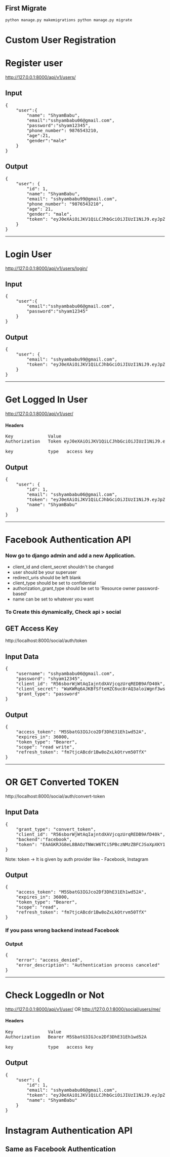 ## First Migrate
`
python manage.py makemigrations
python manage.py migrate
`

# Custom User Registration

# Register user
http://127.0.0.1:8000/api/v1/users/

## Input
<pre>
{
	"user":{
		"name": "ShyamBabu",
		"email":"sshyambabu06@gmail.com",
		"password":"shyam12345",
		"phone_number": 9876543210,
		"age":21,
		"gender":"male"
	}
}
</pre>

## Output
<pre>
{
    "user": {
        "id": 1,
        "name": "ShyamBabu",
        "email": "sshyambabu99@gmail.com",
        "phone_number": "9876543210",
        "age": 21,
        "gender": "male",
        "token": "eyJ0eXAiOiJKV1QiLCJhbGciOiJIUzI1NiJ9.eyJpZCI6NiwiZXhwIjoxNTY4MTA4Mjc2fQ.jXVKOkObyN5AH4x8EpMX6bgFvJHA6kbgko3Wav49Hqc"
    }
}
</pre>

---

# Login User 

http://127.0.0.1:8000/api/v1/users/login/

## Input 

<pre>
{
	"user":{
		"email":"sshyambabu06@gmail.com",
		"password":"shyam12345"
	}
}
</pre>

## Output

<pre>
{
    "user": {
        "email": "sshyambabu99@gmail.com",
        "token": "eyJ0eXAiOiJKV1QiLCJhbGciOiJIUzI1NiJ9.eyJpZCI6NiwiZXhwIjoxNTY4MTA4MzI0fQ.fvJjY42BuSA2efOBgTclIOicAf2Maf-i2YxKLrjKYBc"
    }
}
</pre>

---

# Get Logged In User

http://127.0.0.1:8000/api/v1/user/

#### Headers

<pre>
Key				Value
Authorization	Token eyJ0eXAiOiJKV1QiLCJhbGciOiJIUzI1NiJ9.eyJpZCI6NiwiZXhwIjoxNTY4MTA4MzI0fQ.fvJjY42BuSA2efOBgTclIOicAf2Maf-i2YxKLrjKYBc

key             type   access_key
</pre>

## Output
<pre>
{
    "user": {
        "id": 1,
        "email": "sshyambabu06@gmail.com",
        "token": "eyJ0eXAiOiJKV1QiLCJhbGciOiJIUzI1NiJ9.eyJpZCI6MiwiZXhwIjoxNTY4MTEyNzUyfQ.zY-fxAKocgTZXcleEd9PnvbRtxUrrli5P6xn0EPVrMI",
        "name": "ShyamBabu"
    }
}
</pre>

---

# Facebook Authentication API

### Now go to django admin and add a new Application.
- client_id and client_secret shouldn't be changed
- user should be your superuser
- redirect_uris should be left blank
- client_type should be set to confidential
- authorization_grant_type should be set to 'Resource owner password-based'
- name can be set to whatever you want


### To Create this dynamically, Check api > social 


## GET Access Key
http://localhost:8000/social/auth/token

## Input Data
<pre>
{
	"username": "sshyambabu06@gmail.com",
	"password": "shyam12345",
	"client_id": "R56sborWjWtAqIajntdXAVjcqzUrqREDB9AfD40k",
	"client_secret": "WaKWRq6AJKBfSfteHZC6uc8rAQ3aloiWgnf3wsSsTPXERmJguKMjRVZLvisVXxhPqIuOkEjKngEBPQDhswo8nksI919Xm62lCCe4vILwOH4IrQFgwzSrMlU7WefcjvDC",
	"grant_type": "password"
}
</pre>

## Output

<pre>
{
    "access_token": "M5SbatG3IGJco2Df3DhE31Eh1wd52A",
    "expires_in": 36000,
    "token_type": "Bearer",
    "scope": "read write",
    "refresh_token": "fm7tjcABcdr1Bw8oZxLkOtrvm50TfX"
}
</pre>

---


# OR GET Converted TOKEN

http://localhost:8000/social/auth/convert-token

## Input Data
<pre>
{
	"grant_type": "convert_token",
	"client_id": "R56sborWjWtAqIajntdXAVjcqzUrqREDB9AfD40k",
	"backend":"facebook",
	"token": "EAAGKRJG8eL8BAOzTNWcW6TCi5PBczNMzZBFCJSoXpXKY1u1K1JROUw0R9ZBgebeXBhcF5tZAmayZB3CG21h6HZAlXYfhZBxYtfBUQYvfes4wpYwbZCp70shvXnTEyRKDF19jG2E1eWkYwEOrPhNocq1Q8xMvlyWW3ZCWZANIO2Bg3b0e2mgzkPZCNPHaF7xBGq3P35kQZBt8DxUvTETuhZCSBYtV"
}
</pre>

Note: token -> It is given by auth provider like - Facebook, Instagram

## Output
<pre>
{
    "access_token": "M5SbatG3IGJco2Df3DhE31Eh1wd52A",
    "expires_in": 36000,
    "token_type": "Bearer",
    "scope": "read",
    "refresh_token": "fm7tjcABcdr1Bw8oZxLkOtrvm50TfX"
}
</pre>

### If you pass wrong backend instead Facebook 
### Output
<pre>
{
    "error": "access_denied",
    "error_description": "Authentication process canceled"
}
</pre>


---

# Check LoggedIn or Not

http://127.0.0.1:8000/api/v1/user/
OR
http://127.0.0.1:8000/social/users/me/

#### Headers
<pre>
Key				Value
Authorization	Bearer M5SbatG3IGJco2Df3DhE31Eh1wd52A

key             type   access_key
</pre>

## Output
<pre>
{
    "user": {
        "id": 1,
        "email": "sshyambabu06@gmail.com",
        "token": "eyJ0eXAiOiJKV1QiLCJhbGciOiJIUzI1NiJ9.eyJpZCI6MiwiZXhwIjoxNTY4MTEyNzUyfQ.zY-fxAKocgTZXcleEd9PnvbRtxUrrli5P6xn0EPVrMI",
        "name": "ShyamBabu"
    }
}
</pre>

# Instagram Authentication API

## Same as Facebook Authentication

